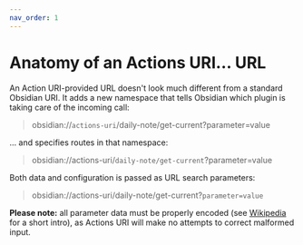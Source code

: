 ```yaml
---
nav_order: 1
---
```


# Anatomy of an Actions URI… URL
An Action URI-provided URL doesn't look much different from a standard Obsidian URI.  It adds a new namespace that tells Obsidian which plugin is taking care of the incoming call:

> obsidian://`actions-uri`/daily-note/get-current?parameter=value

… and specifies routes in that namespace:

> obsidian://actions-uri/`daily-note/get-current`?parameter=value

Both data and configuration is passed as URL search parameters:

> obsidian://actions-uri/daily-note/get-current?`parameter=value`

**Please note:** all parameter data must be properly encoded (see [Wikipedia](https://en.wikipedia.org/wiki/Percent-encoding) for a short intro), as Actions URI will make no attempts to correct malformed input.
